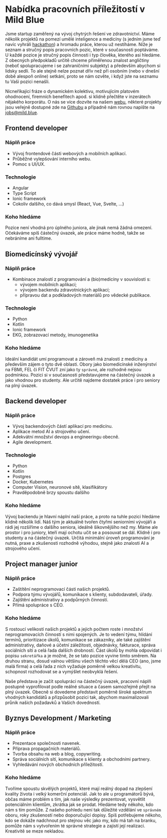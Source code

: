 # Nabídka pracovních příležitostí v Mild Blue

Jsme startup zaměřený na vývoj chytrých řešení ve zdravotnictví. Máme několik projektů na pomezí umělé inteligence 
a medicíny (s jedním jsme teď navíc vyhráli [hackathon](https://www.seznamzpravy.cz/clanek/uz-zadni-heparinovi-vrazi-vyvojari-dali-kalkulacku-leku-do-mobilu-130797))
a hromadu práce, kterou už nestíháme. Níže je seznam a stručný popis pracovních pozic, které v současnosti
poptáváme. U každé pozice je stručný popis činnosti i typ člověka, kterého asi hledáme. Z obecných předpokladů určitě 
chceme přiměřenou znalost angličtiny (neboť spolupracujeme i se zahraničními subjekty) a především abychom si lidsky 
sedli. To ale stejně nelze poznat dřív než při osobním (nebo v dnešní době alespoň online) setkání, proto se nám 
ozvěte, i když jste na seznamu tu Vaši pozici nenašli.

Nicneříkající fráze o dynamickém kolektivu, motivujícím platovém ohodnocení, firemních benefitech apod. si klidně přečtěte 
v inzerátech nějakého korporátu. O nás se více dozvíte na našem [webu](https://mild.blue/), některé projekty jsou veřejně dostupné 
zde na [Githubu](https://github.com/mild-blue) a případně nám rovnou napište na [jobs@mild.blue](mailto:jobs@mild.blue). 


## Frontend developer
### Náplň práce
* Vývoj frontendové části webových a mobilních aplikací.
* Průběžné vylepšování interního webu.
* Pomoc s UI/UX.

### Technologie
* Angular
* Type Script
* Ionic framework
* Cokoliv dalšího, co dává smysl (React, Vue, Svelte, …)

### Koho hledáme
Pozice není vhodná pro úplného juniora, ale jinak nemá žádná omezení. Očekáváme spíš částečný úvazek, 
ale práce máme hodně, takže se nebráníme ani fulltime.
  

## Biomedicínský vývojář
### Náplň práce
* Kombinace znalostí z programování a (bio)medicíny v souvislosti s:
    * vývojem mobilních aplikací;
    * vývojem backendu zdravotnických aplikací;
    * přípravou dat a podkladových materiálů pro vědecké publikace.

### Technologie
* Python
* Kotlin  
* Ionic framework
* EKG, zobrazovací metody, imunogenetika


### Koho hledáme
Ideální kandidát umí programovat a zároveň má znalosti z medicíny a především zájem o tyto dvě oblasti. Obory jako 
biomedicínské inženýrství na FBMI, FEL či FIT ČVUT zní jako ty `správné`, ale rozhodně nejsou podmínkou.
Pozici si v současnosti představujeme na částečný úvazek a jako vhodnou pro studenty. Ale určitě najdeme dostatek 
práce i pro seniory na plný úvazek.

## Backend developer
### Náplň práce
* Vývoj backendových částí aplikací pro medicínu.
* Aplikace metod AI a strojového učení.
* Adekvátní množství devops a engineeringu obecně.
* Agile development.

### Technologie
* Python
* Kotlin
* Postgres  
* Docker, Kubernetes
* Computer Vision, neuronové sítě, klasifikátory
* Pravděpodobně brzy spoustu dalšího

### Koho hledáme
Vývoj backendu je hlavní náplní naší práce, a proto na tuhle pozici hledáme klidně několik lidí. Náš 
tým je aktuálně tvořen čtyřmi seniorními vývojáři a rádi jej rozšíříme o dalšího seniora, ideálně šikovnějšího 
než my. Máme ale prostor i pro juniory, kteří mají ochotu učit se a posouvat se dál. Klidně i pro studenty a na částečný 
úvazek. Určitá minimální úroveň programování je nutná, praxe a zkušenosti rozhodně výhodou, stejně jako znalosti AI a 
strojového učení.


## Project manager junior
### Náplň práce
* Zaštítění neprogramovací části našich projektů.
* Podpora týmu vývojářů, komunikace s klienty, subdodavateli, úřady.
* Zajištění administrativy a podpůrných činností.
* Přímá spolupráce s CEO.

### Koho hledáme
S rostoucí velikostí našich projektů a jejich počtem roste i množství neprogramovacích činností s nimi spojených. Je to 
vedení týmu, hlídání termínů, prioritizace úkolů, komunikace se zákazníky, ale také zajištění administrativy, daňové a 
účetní záležitosti, objednávky, fakturace, správa sociálních sítí a celá řada dalších drobností. 
Část úkolů by mohla odpovídat i popisu `sekretářka` a je možné, že se tato pozice vyvine tímto směrem. 
Na druhou stranu, dosud valnou většinu všech těchto věcí dělá CEO (ano, jsme malá firma) a celá řada z nich vyžaduje 
poměrně velkou kreativitu, schopnost rozhodovat se a vymýšlet neobvyklá řešení.

Naše představa je začít spolupráci na částečný úvazek, pracovní náplň postupně vyprofilovat podle reálné situace a 
časem samozřejmě přejít na plný úvazek. Obecně si dovedeme představit poměrně široké spektrum vhodných kandidátů a 
přizpůsobit pozici tak, abychom maximalizovali průnik našich požadavků a Vašich dovedností.


## Byznys Development / Marketing
### Náplň práce
* Prezentace společnosti navenek.
* Příprava propagačních materiálů. 
* Tvorba obsahu na web a blog, copywriting.
* Správa sociálních sítí, komunikace s klienty a obchodními partnery.
* Vyhledávání nových obchodních příležitostí.

### Koho hledáme
Tvoříme spoustu skvělých projektů, které mají reálný dopad na zlepšení kvality života i velký komerční potenciál. Jak to 
ale u programátorů bývá, občas máme problém s tím, jak naše výsledky prezentovat, vysvětlit potenciálním klientům, 
zkrátka jak se prodat. Hledáme tedy někoho, kdo nám s tím pomůže. Z našeho pohledu není tak důležité vzdělání ve 
`správném` oboru, roky zkušeností nebo doporučující dopisy. Spíš potřebujeme někoho, kdo se dokáže nadchnout pro 
stejnou věc jako my, kdo má tah na branku, pomůže nám s vytvořením té správné strategie a zajistí její 
realizaci. Kreativitě se meze nekladou.